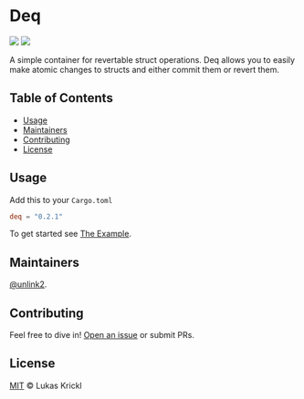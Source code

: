 # Deq

![](https://github.com/unlink2/deq/actions/workflows/build.yml/badge.svg)
![](https://github.com/unlink2/deq/actions/workflows/test.yml/badge.svg)

A simple container for revertable struct operations.
Deq allows you to easily make atomic changes to structs
and either commit them or revert them.

## Table of Contents

- [Usage](#usage)
- [Maintainers](#maintainers)
- [Contributing](#contributing)
- [License](#license)

## Usage

Add this to your `Cargo.toml`

```toml
deq = "0.2.1"
```

To get started see [The Example](example/src/main.rs).

## Maintainers

[@unlink2](https://github.com/unlink2).

## Contributing

Feel free to dive in! [Open an issue](https://github.com/unlink2/deq/issues/new) or submit PRs.

## License

[MIT](LICENSE) © Lukas Krickl
